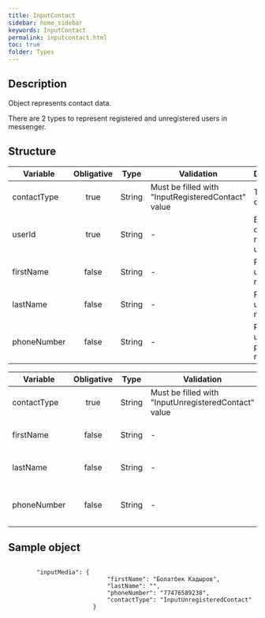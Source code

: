 ```yaml
---
title: InputContact
sidebar: home_sidebar
keywords: InputContact
permalink: inputcontact.html
toc: true
folder: Types
---
```


## Description

Object represents contact data. 

<p>There are 2 types to represent registered  and unregistered users in messenger.
</p>

## Structure

| Variable  | Obligative  | Type| Validation| Description
|---|:---:|---|---|---|
| contactType | true | String | Must be filled with "InputRegisteredContact" value |Type of contact |
| userId | true | String | - |Backend ID of of a registered user |
| firstName | false |  String |-  | Registered user's first name |
| lastName  | false |  String | -| Registered user's last name |
| phoneNumber  | false |  String | -| Registered user's phone number |


| Variable  | Obligative  | Type| Validation| Description
|---|:---:|---|---|---|
| contactType | true | String | Must be filled with "InputUnregisteredContact" value |Type of contact |
| firstName | false |  String |-  | Unregistered user's first name |
| lastName  | false |  String | -| Unregistered user's last name |
| phoneNumber  | false |  String | -| Unregistered user's phone number |

## Sample object

```

		"inputMedia": {
                            "firstName": "Болатбек Кадыров",
                            "lastName": "",
                            "phoneNumber": "77476589238",
                            "contactType": "InputUnregisteredContact"
                        }
	
```

